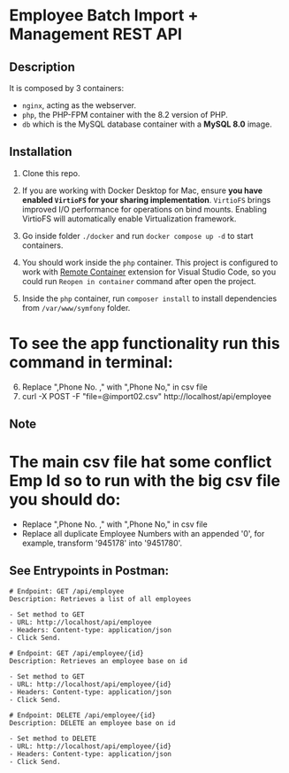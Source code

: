 # Employee Batch Import + Management REST API

## Description

It is composed by 3 containers:

- `nginx`, acting as the webserver.
- `php`, the PHP-FPM container with the 8.2 version of PHP.
- `db` which is the MySQL database container with a **MySQL 8.0** image.

## Installation

1. Clone this repo.

2. If you are working with Docker Desktop for Mac, ensure **you have enabled `VirtioFS` for your sharing implementation**. `VirtioFS` brings improved I/O performance for operations on bind mounts. Enabling VirtioFS will automatically enable Virtualization framework.

3. Go inside folder `./docker` and run `docker compose up -d` to start containers.

4. You should work inside the `php` container. This project is configured to work with [Remote Container](https://marketplace.visualstudio.com/items?itemName=ms-vscode-remote.remote-containers) extension for Visual Studio Code, so you could run `Reopen in container` command after open the project.

5. Inside the `php` container, run `composer install` to install dependencies from `/var/www/symfony` folder.


# To see the app functionality run this command in terminal:
6. Replace ",Phone No. ," with ",Phone No," in csv file
7. curl -X POST -F "file=@import02.csv" http://localhost/api/employee


## Note
# The main csv file hat some conflict Emp Id so to run with the big csv file you should do:
 - Replace ",Phone No. ," with ",Phone No," in csv file
 - Replace all duplicate Employee Numbers with an appended '0', for example, transform '945178' into '9451780'.

## See Entrypoints in Postman:

    # Endpoint: GET /api/employee
    Description: Retrieves a list of all employees

    - Set method to GET
    - URL: http://localhost/api/employee
    - Headers: Content-type: application/json
    - Click Send.

    # Endpoint: GET /api/employee/{id}
    Description: Retrieves an employee base on id

    - Set method to GET
    - URL: http://localhost/api/employee/{id}
    - Headers: Content-type: application/json
    - Click Send.
 
    # Endpoint: DELETE /api/employee/{id}
    Description: DELETE an employee base on id

    - Set method to DELETE
    - URL: http://localhost/api/employee/{id}
    - Headers: Content-type: application/json
    - Click Send.
